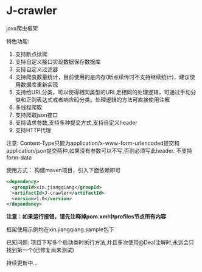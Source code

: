 # J-crawler
java爬虫框架

特色功能:
1. 支持断点续爬
2. 支持自定义接口实现数据保存数据库
3. 支持自定义过滤器
4. 支持爬虫数量统计，目前使用的是内存(断点续传时不支持继续统计)，建议使用数据库重新实现
5. 支持给URL分类，可以使得相同类型的URL走相同的处理逻辑，可通过手动分类和正则表达式或者响应码分类。处理逻辑的方法可直接使用注解
6. 多线程爬取
7. 支持爬取json接口
8. 支持请求参数,支持多种提交方式,支持自定义header
9. 支持HTTP代理

注意:
Content-Type只能为application/x-www-form-urlencoded提交和application/json提交两种,如果没有参数可以不写,否则必须写此header.
不支持form-data

使用方式：
构建maven项目，引入下面依赖即可
```XML
<dependency>
  <groupId>xin.jiangqiang</groupId>
  <artifactId>J-crawler</artifactId>
  <version>1.0</version>
</dependency>
```

**注意：如果运行报错，请先注释掉pom.xml中profiles节点所有内容**

框架使用示例均在xin.jiangqiang.sample包下

已知问题:
项目下写多个启动类时执行方法,并且多次使用@Deal注解时,永远会只找到第一个(已修复尚未测试)

持续更新中...
